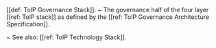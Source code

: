 [[def: ToIP Governance Stack]]:
~ The governance half of the four layer [[ref: ToIP stack]] as defined by the [[ref: ToIP Governance Architecture Specification]].

~ See also: [[ref: ToIP Technology Stack]].


